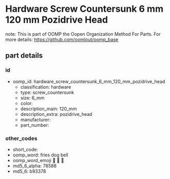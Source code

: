 # Hardware Screw Countersunk 6 mm 120 mm Pozidrive Head  

note: This is part of OOMP the Oopen Organization Method For Parts. For more details: https://github.com/oomlout/oomp_base

##  part details





### id
* oomp_id: hardware_screw_countersunk_6_mm_120_mm_pozidrive_head
  * classification: hardware
  * type: screw_countersunk
  * size: 6_mm
  * color: 
  * description_main: 120_mm
  * description_extra: pozidrive_head
  * manufacturer: 
  * part_number: 

### other_codes
* short_code: 
* oomp_word: fries dog bell
* oomp_word_emoji :fries: :dog: :bell:
* md5_6_alpha: 78588
* md5_6: b93378